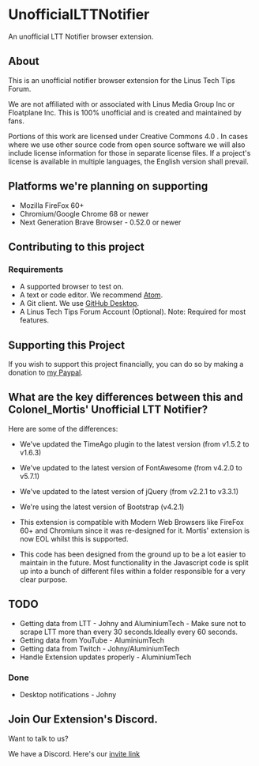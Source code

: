 # UnofficialLTTNotifier
An unofficial LTT Notifier browser extension.

## About
This is an unofficial notifier browser extension for the Linus Tech Tips Forum.

We are not affiliated with or associated with Linus Media Group Inc or Floatplane Inc.
This is 100% unofficial and is created and maintained by fans.

Portions of this work are licensed under Creative Commons 4.0 . In cases where we use other source code from open source software we will also include license information for those in separate license files. If a project's license is available in multiple languages, the English version shall prevail.

## Platforms we're planning on supporting
* Mozilla FireFox 60+
* Chromium/Google Chrome 68 or newer
* Next Generation Brave Browser - 0.52.0 or newer

## Contributing to this project

### Requirements
* A supported browser to test on.
* A text or code editor. We recommend [Atom](https://atom.io).
* A Git client. We use [GitHub Desktop](https://desktop.github.com).
* A Linus Tech Tips Forum Account (Optional). Note: Required for most features.

## Supporting this Project
If you wish to support this project financially, you can do so by making a donation to [my Paypal](https://www.paypal.me/aluminiumtech).

## What are the key differences between this and Colonel_Mortis' Unofficial LTT Notifier?

Here are some of the differences:
* We've updated the TimeAgo plugin to the latest version (from v1.5.2 to v1.6.3)
* We've updated to the latest version of FontAwesome (from v4.2.0 to v5.7.1)
* We've updated to the latest version of jQuery (from v2.2.1 to v3.3.1)
* We're using the latest version of Bootstrap (v4.2.1)

* This extension is compatible with Modern Web Browsers like FireFox 60+ and Chromium since it was re-designed for it. Mortis' extension is now EOL whilst this is supported.
* This code has been designed from the ground up to be a lot easier to maintain in the future. Most functionality in the Javascript code is split up into a bunch of different files within a folder responsible for a very clear purpose.

## TODO
* Getting data from LTT - Johny and AluminiumTech - Make sure not to scrape LTT more than every 30 seconds.Ideally every 60 seconds.
* Getting data from YouTube - AluminiumTech
* Getting data from Twitch - Johny/AluminiumTech
* Handle Extension updates properly - AluminiumTech

### Done
* Desktop notifications - Johny

## Join Our Extension's Discord.
Want to talk to us?

We have a Discord. Here's our [invite link](https://discord.gg/TZg8tbk)

